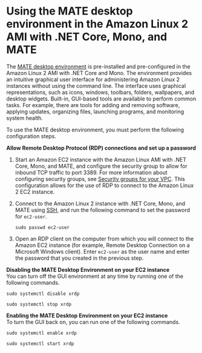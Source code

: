 # Using the MATE desktop environment in the Amazon Linux 2 AMI with \.NET Core, Mono, and MATE<a name="amazon-linux-ami-mate"></a>

The [MATE desktop environment](https://mate-desktop.org/) is pre\-installed and pre\-configured in the Amazon Linux 2 AMI with \.NET Core and Mono\. The environment provides an intuitive graphical user interface for administering Amazon Linux 2 instances without using the command line\. The interface uses graphical representations, such as icons, windows, toolbars, folders, wallpapers, and desktop widgets\. Built\-in, GUI\-based tools are available to perform common tasks\. For example, there are tools for adding and removing software, applying updates, organizing files, launching programs, and monitoring system health\.

To use the MATE desktop environment, you must perform the following configuration steps\.

**Allow Remote Desktop Protocol \(RDP\) connections and set up a password**

1. Start an Amazon EC2 instance with the Amazon Linux AMI with \.NET Core, Mono, and MATE, and configure the security group to allow for inbound TCP traffic to port 3389\. For more information about configuring security groups, see [Security groups for your VPC](https://docs.aws.amazon.com/vpc/latest/userguide/VPC_SecurityGroups.html)\. This configuration allows for the use of RDP to connect to the Amazon Linux 2 EC2 instance\.

1. Connect to the Amazon Linux 2 instance with \.NET Core, Mono, and MATE using [SSH](https://docs.aws.amazon.com/AWSEC2/latest/UserGuide/AccessingInstancesLinux.html), and run the following command to set the password for `ec2-user`\.

   ```
   sudo passwd ec2-user
   ```

1. Open an RDP client on the computer from which you will connect to the Amazon EC2 instance \(for example, Remote Desktop Connection on a Microsoft Windows client\)\. Enter `ec2-user` as the user name and enter the password that you created in the previous step\.

**Disabling the MATE Desktop Environment on your EC2 instance**  
You can turn off the GUI environment at any time by running one of the following commands\.

```
sudo systemctl disable xrdp
```

```
sudo systemctl stop xrdp
```

**Enabling the MATE Desktop Environment on your EC2 instance**  
To turn the GUI back on, you can run one of the following commands\.

```
sudo systemctl enable xrdp
```

```
sudo systemctl start xrdp
```